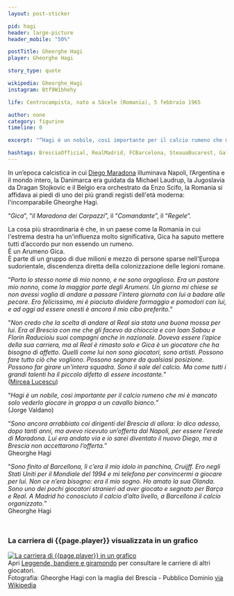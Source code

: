 ```yaml
---
layout: post-sticker

pid: hagi
header: large-picture
header_mobile: "50%"

postTitle: Gheorghe Hagi
player: Gheorghe Hagi

story_type: quote

wikipedia: Gheorghe_Hagi
instagram: Btf9W1bhehy

life: Centrocampista, nato a Săcele (Romania), 5 febbraio 1965

author: none
category: figurine
timeline: 0

excerpt: "“Hagi è un nobile, così importante per il calcio rumeno che mi è mancato solo vederlo giocare in groppa a un cavallo bianco.” (Jorge Valdano)"

hashtags: BresciaOfficial, RealMadrid, FCBarcelona, SteauaBucarest, Galatasaray
---
```

In un’epoca calcistica in cui <a href="/maradona" title="Figurina di Maradona">Diego Maradona</a> illuminava Napoli, l’Argentina e il mondo intero, la Danimarca era guidata da Michael Laudrup, la Jugoslavia da Dragan Stojkovic e il Belgio era orchestrato da Enzo Scifo, la Romania si affidava ai piedi di uno dei più grandi registi dell'età moderna: l'incomparabile Gheorghe Hagi.

“_Gica_”, “_il Maradona dei Carpazzi_”, il “_Comandante_”, il “_Regele_”.

La cosa più straordinaria è che, in un paese come la Romania in cui l'estrema destra ha un'influenza molto significativa, Gica ha saputo mettere tutti d’accordo pur non essendo un rumeno.  
È un Arumeno Gica.  
È parte di un gruppo di due milioni e mezzo di persone sparse nell'Europa sudorientale, discendenza diretta della colonizzazione delle legioni romane.

“_Porto lo stesso nome di mio nonno, e ne sono orgoglioso. Era un pastore mio nonno, come la maggior parte degli Arumeni. Un giorno mi chiese se non avessi voglia di andare a passare l'intera giornata con lui a badare alle pecore. Ero felicissimo, mi è piaciuto dividere formaggio e pomodori con lui, e ad oggi ad essere onesti è ancora il mio cibo preferito._"

"_Non credo che la scelta di andare al Real sia stata una buona mossa per lui. Era al Brescia con me che gli facevo da chioccia e con Ioan Sabau e Florin Raducioiu suoi compagni anche in nazionale. Doveva essere l’apice della sua carriera, ma al Real è rimasto solo e Gica è un giocatore che ha bisogno di affetto. Quelli come lui non sono giocatori, sono artisti. Possono fare tutto ciò che vogliono. Possono segnare da qualsiasi posizione. Possono far girare un'intera squadra. Sono il sale del calcio. Ma come tutti i grandi talenti ha il piccolo difetto di essere incostante._”  
(<a href="/lucescu" title="Figurina di Lucescu">Mircea Lucescu</a>)

“_Hagi è un nobile, così importante per il calcio rumeno che mi è mancato solo vederlo giocare in groppa a un cavallo bianco._”  
(Jorge Valdano)

“_Sono ancora arrabbiato coi dirigenti del Brescia di allora: lo dico adesso, dopo tanti anni, ma avevo ricevuto un’offerta dal Napoli, per essere l’erede di Maradona. Lui era andato via e io sarei diventato il nuovo Diego, ma a Brescia non accettarono l’offerta._”  
Gheorghe Hagi

“_Sono finito al Barcellona, lì c’era il mio idolo in panchina, Cruijff. Ero negli Stati Uniti per il Mondiale del 1994 e mi telefona per convincermi a giocare per lui. Non ce n’era bisogno: era il mio sogno. Ho amato la sua Olanda. Sono uno dei pochi giocatori stranieri ad aver giocato e segnato per Barça e Real. A Madrid ho conosciuto il calcio d’alto livello, a Barcellona il calcio organizzato._”  
Gheorghe Hagi

<div style="margin-top: 50px;">
<h3>La carriera di {{page.player}} visualizzata in un grafico</h3>
<a href="/leggende-bandiere-e-giramondo" title="La carriera di {{page.player}} visualizzata in un grafico"><img class="responsive-img w100 border" src="{{site.baseurl}}/assets/pics/careers/{{page.pid}}.png" alt="La carriera di {{page.player}} in un grafico"/></a>
</div>
Apri <a href="/leggende-bandiere-e-giramondo" title="La carriera di {{page.player}} visualizzata in un grafico">Leggende, bandiere e giramondo</a> per consultare le carriere di altri giocatori.

<div class="post-disclaimer">Fotografia: Gheorghe Hagi con la maglia del Brescia - Pubblico Dominio <a href="https://it.wikipedia.org/wiki/File:Gheorghe_Hagi,_Brescia.jpg" target="_blank">via Wikipedia</a>
</div>
